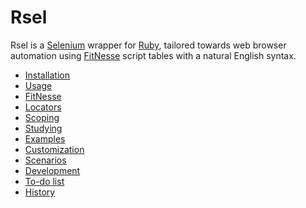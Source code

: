 Rsel
====

Rsel is a [Selenium](http://seleniumhq.org) wrapper for
[Ruby](http://ruby-lang.org), tailored towards web browser automation using
[FitNesse](http://fitnesse.org) script tables with a natural English syntax.

- [Installation](install.md)
- [Usage](usage.md)
- [FitNesse](fitnesse.md)
- [Locators](locators.md)
- [Scoping](scoping.md)
- [Studying](studying.md)
- [Examples](examples.md)
- [Customization](custom.md)
- [Scenarios](scenarios.md)
- [Development](development.md)
- [To-do list](todo.md)
- [History](history.md)

